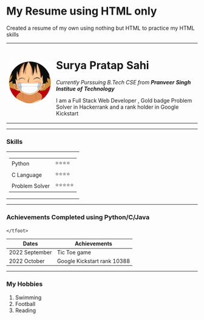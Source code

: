 # My Resume using HTML only
Created a resume of my own using nothing but HTML to practice my HTML skills
<!DOCTYPE html>
<html lang="en" dir="ltr">

<head>
  <meta charset="utf-8">
  <title> Surya's Personal Site</title>
</head>

<body>
  <table cellspacing="20">
    <tr>
      <td> <img src="Profile-modified.png" alt="Profile Picture"></td>
      <td>
        <h1>Surya Pratap Sahi</h1>
        <p><em>Currently Purssuing B.Tech CSE from <strong>Pranveer Singh Institue
              of Technology</strong></em></p>
        <p>I am a Full Stack Web Developer , Gold badge Problem Solver
          in Hackerrank and a rank holder in Google Kickstart</p>
      </td>
    </tr>
  </table>
  <hr>
  <h3>Skills</h3>
  <table cellspacing="10">
    <tr>
      <td>
        <table>
          <tr>
            <td>Python</td>
            <td>⭐⭐⭐⭐</td>
          </tr>
          <tr>
            <td>C Language</td>
            <td>⭐⭐⭐⭐</td>
          </tr>
          <tr>
            <td>Problem Solver</td>
            <td>⭐⭐⭐⭐⭐</td>
          </tr>
        </table>
      </td>
    </tr>
  </table>
  <hr>
  <h3>Achievements Completed using Python/C/Java</h3>
  <table>
    <thead>
      <tr>
        <th>Dates</th>
        <th>Achievements</th>
      </tr>
    </thead>
    <tbody>
      <tr>
        <td>2022 September</td>
        <td>Tic Toe game</td>
      </tr>
      <tr>
        <td>2022 October</td>
        <td>Google Kickstart rank 10388</td>
      </tr>
    </tbody>
    <tfoot>

    </tfoot>
  </table>
  <hr>
  <h3>My Hobbies</h3>
  <ol>
    <li>Swimming</li>
    <li>Football</li>
    <li>Reading</li>
  </ol>
</body>

</html>
